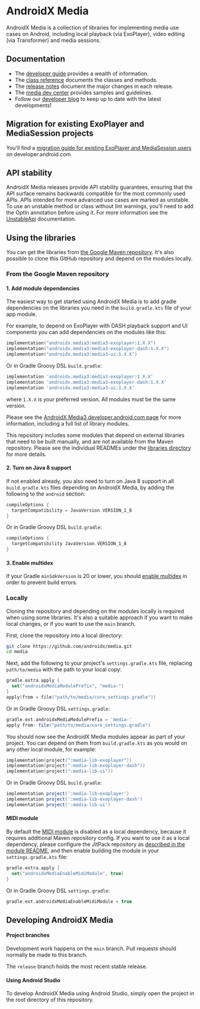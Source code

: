# AndroidX Media

AndroidX Media is a collection of libraries for implementing media use cases on
Android, including local playback (via ExoPlayer), video editing (via Transformer) and media sessions.

## Documentation

*   The [developer guide][] provides a wealth of information.
*   The [class reference][] documents the classes and methods.
*   The [release notes][] document the major changes in each release.
*   The [media dev center][] provides samples and guidelines.
*   Follow our [developer blog][] to keep up to date with the latest
    developments!

[developer guide]: https://developer.android.com/guide/topics/media/media3
[class reference]: https://developer.android.com/reference/androidx/media3/common/package-summary
[release notes]: RELEASENOTES.md
[media dev center]: https://developer.android.com/media
[developer blog]: https://medium.com/google-exoplayer

## Migration for existing ExoPlayer and MediaSession projects

You'll find a [migration guide for existing ExoPlayer and MediaSession users][]
on developer.android.com.

[migration guide for existing ExoPlayer and MediaSession users]: https://developer.android.com/guide/topics/media/media3/getting-started/migration-guide

## API stability

AndroidX Media releases provide API stability guarantees, ensuring that the API
surface remains backwards compatible for the most commonly used APIs. APIs
intended for more advanced use cases are marked as unstable. To use an unstable
method or class without lint warnings, you’ll need to add the OptIn annotation
before using it. For more information see the [UnstableApi][] documentation.

[UnstableApi]: https://github.com/androidx/media/blob/main/libraries/common/src/main/java/androidx/media3/common/util/UnstableApi.java

## Using the libraries

You can get the libraries from [the Google Maven repository][]. It's
also possible to clone this GitHub repository and depend on the modules locally.

[the Google Maven repository]: https://developer.android.com/studio/build/dependencies#google-maven

### From the Google Maven repository

#### 1. Add module dependencies

The easiest way to get started using AndroidX Media is to add gradle
dependencies on the libraries you need in the `build.gradle.kts` file of your
app module.

For example, to depend on ExoPlayer with DASH playback support and UI components
you can add dependencies on the modules like this:

```kotlin
implementation("androidx.media3:media3-exoplayer:1.X.X")
implementation("androidx.media3:media3-exoplayer-dash:1.X.X")
implementation("androidx.media3:media3-ui:1.X.X")
```

Or in Gradle Groovy DSL `build.gradle`:

```groovy
implementation 'androidx.media3:media3-exoplayer:1.X.X'
implementation 'androidx.media3:media3-exoplayer-dash:1.X.X'
implementation 'androidx.media3:media3-ui:1.X.X'
```

where `1.X.X` is your preferred version. All modules must be the same version.

Please see the [AndroidX Media3 developer.android.com page][] for more
information, including a full list of library modules.

This repository includes some modules that depend on external libraries that
need to be built manually, and are not available from the Maven repository.
Please see the individual READMEs under the [libraries directory][] for more
details.

[AndroidX Media3 developer.android.com page]: https://developer.android.com/jetpack/androidx/releases/media3#declaring_dependencies
[libraries directory]: libraries

#### 2. Turn on Java 8 support

If not enabled already, you also need to turn on Java 8 support in all
`build.gradle.kts` files depending on AndroidX Media, by adding the following to
the `android` section:

```kotlin
compileOptions {
  targetCompatibility = JavaVersion.VERSION_1_8
}
```

Or in Gradle Groovy DSL `build.gradle`:

```groovy
compileOptions {
  targetCompatibility JavaVersion.VERSION_1_8
}
```

#### 3. Enable multidex

If your Gradle `minSdkVersion` is 20 or lower, you should
[enable multidex](https://developer.android.com/studio/build/multidex) in order
to prevent build errors.

### Locally

Cloning the repository and depending on the modules locally is required when
using some libraries. It's also a suitable approach if you want to make local
changes, or if you want to use the `main` branch.

First, clone the repository into a local directory:

```sh
git clone https://github.com/androidx/media.git
cd media
```

Next, add the following to your project's `settings.gradle.kts` file, replacing
`path/to/media` with the path to your local copy:

```kotlin
gradle.extra.apply {
  set("androidxMediaModulePrefix", "media-")
}
apply(from = file("path/to/media/core_settings.gradle"))
```

Or in Gradle Groovy DSL `settings.gradle`:

```groovy
gradle.ext.androidxMediaModulePrefix = 'media-'
apply from: file("path/to/media/core_settings.gradle")
```

You should now see the AndroidX Media modules appear as part of your project.
You can depend on them from `build.gradle.kts` as you would on any other local
module, for example:

```kotlin
implementation(project(":media-lib-exoplayer"))
implementation(project(":media-lib-exoplayer-dash"))
implementation(project(":media-lib-ui"))
```

Or in Gradle Groovy DSL `build.gradle`:

```groovy
implementation project(':media-lib-exoplayer')
implementation project(':media-lib-exoplayer-dash')
implementation project(':media-lib-ui')
```

#### MIDI module

By default the [MIDI module](libraries/decoder_midi) is disabled as a local
dependency, because it requires additional Maven repository config. If you want
to use it as a local dependency, please configure the JitPack repository as
[described in the module README](libraries/decoder_midi/README.md#getting-the-module),
and then enable building the module in your `settings.gradle.kts` file:

```kotlin
gradle.extra.apply {
  set("androidxMediaEnableMidiModule", true)
}
```

Or in Gradle Groovy DSL `settings.gradle`:

```groovy
gradle.ext.androidxMediaEnableMidiModule = true
```

## Developing AndroidX Media

#### Project branches

Development work happens on the `main` branch. Pull requests should normally be
made to this branch.

The `release` branch holds the most recent stable release.

#### Using Android Studio

To develop AndroidX Media using Android Studio, simply open the project in the
root directory of this repository.


